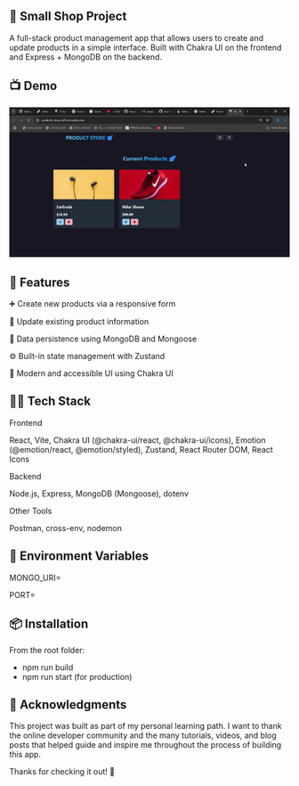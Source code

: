 ## 📌 Small Shop Project
A full-stack product management app that allows users to create and update products in a simple interface. Built with Chakra UI on the frontend and Express + MongoDB on the backend.

## 📺 Demo

![Demo](./gif/product-store.gif)

## 🚀 Features
➕ Create new products via a responsive form

🔄 Update existing product information

💾 Data persistence using MongoDB and Mongoose

⚙️ Built-in state management with Zustand

🎨 Modern and accessible UI using Chakra UI

## 🧑‍💻 Tech Stack
Frontend

React, Vite, Chakra UI (@chakra-ui/react, @chakra-ui/icons), Emotion (@emotion/react, @emotion/styled), Zustand, React Router DOM, React Icons

Backend

Node.js, Express, MongoDB (Mongoose), dotenv

Other Tools

Postman, cross-env, nodemon

## 🔐 Environment Variables
MONGO_URI=

PORT=

## 📦 Installation

From the root folder:

- npm run build 
- npm run start (for production)

## 🙏 Acknowledgments
This project was built as part of my personal learning path. I want to thank the online developer community and the many tutorials, videos, and blog posts that helped guide and inspire me throughout the process of building this app.

Thanks for checking it out! 🌿

